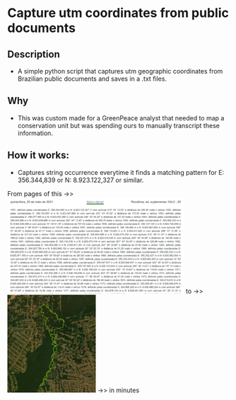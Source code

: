 # Capture utm coordinates from public documents

## Description 

* A simple python script that captures utm geographic coordinates from Brazilian public documents and saves in a .txt files. 

## Why

* This was custom made for a GreenPeace analyst that needed to map a conservation unit but was spending ours to manually transcript these information.

## How it works:

* Captures string occurrence everytime it finds a matching pattern for E: 356.344,839 or N: 8.923.122,327 or similar.


<p float="left"> From pages of this ->>
  <img src="https://github.com/nnbuainain/capt_utm_coords/blob/main/figs/print_document.png?raw=true" width="400" />
to ->>
  <img src="https://github.com/nnbuainain/capt_utm_coords/blob/main/figs/polygon_UC.jpeg?raw=true" width="200" /> 
->>  in minutes
</p>
